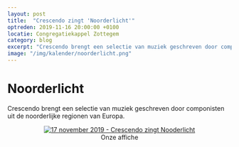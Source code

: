 ```yaml
---
layout: post
title:  "Crescendo zingt 'Noorderlicht'"
optreden: 2019-11-16 20:00:00 +0100
locatie: Congregatiekappel Zottegem
category: blog
excerpt: "Crescendo brengt een selectie van muziek geschreven door componisten uit de noorderlijke regionen van Europa."
image: "/img/kalender/noorderlicht.png"
---
```


# Noorderlicht

Crescendo brengt een selectie van muziek geschreven door componisten uit de noorderlijke regionen van Europa.


<div class="gallery">
<center>
<figure>
  <a href="{{ site.baseurl }}/img/kalender/noorderlicht.png" data-lity>
    <img src="{{ site.baseurl }}/img/kalender/noorderlicht.png" alt="17 november 2019 - Crescendo zingt Nooderlicht" />
  </a>
  <figcaption>Onze affiche</figcaption>
</figure>
</center>
</div>

